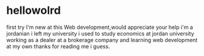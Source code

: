 # hellowolrd
first try
I'm new at this Web development,would appreciate your help i'm a jordanian i left my university i used to study economics at jordan university working as a dealer at a brokerage company and learning web development at my own thanks for reading me i guess.
